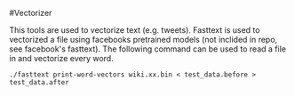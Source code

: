 #Vectorizer

This tools are used to vectorize text (e.g. tweets).
Fasttext is used to vectorized a file using facebooks pretrained models (not inclided in repo, see facebook's fasttext). The following command can be used to read a file in and vectorize every word.

`./fasttext print-word-vectors wiki.xx.bin < test_data.before > test_data.after`
